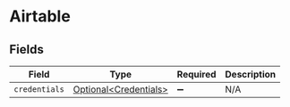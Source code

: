 # Airtable


## Fields

| Field                                                        | Type                                                         | Required                                                     | Description                                                  |
| ------------------------------------------------------------ | ------------------------------------------------------------ | ------------------------------------------------------------ | ------------------------------------------------------------ |
| `credentials`                                                | [Optional\<Credentials>](../../models/shared/Credentials.md) | :heavy_minus_sign:                                           | N/A                                                          |